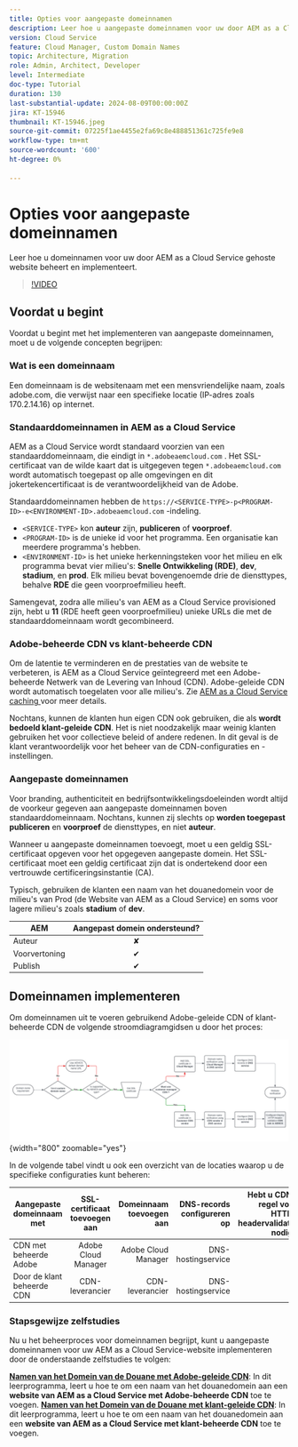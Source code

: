 ```yaml
---
title: Opties voor aangepaste domeinnamen
description: Leer hoe u aangepaste domeinnamen voor uw door AEM as a Cloud Service gehoste website beheert en implementeert.
version: Cloud Service
feature: Cloud Manager, Custom Domain Names
topic: Architecture, Migration
role: Admin, Architect, Developer
level: Intermediate
doc-type: Tutorial
duration: 130
last-substantial-update: 2024-08-09T00:00:00Z
jira: KT-15946
thumbnail: KT-15946.jpeg
source-git-commit: 07225f1ae4455e2fa69c8e488851361c725fe9e8
workflow-type: tm+mt
source-wordcount: '600'
ht-degree: 0%

---
```


# Opties voor aangepaste domeinnamen

Leer hoe u domeinnamen voor uw door AEM as a Cloud Service gehoste website beheert en implementeert.

>[!VIDEO](https://video.tv.adobe.com/v/3432632?quality=12&learn=on)

## Voordat u begint

Voordat u begint met het implementeren van aangepaste domeinnamen, moet u de volgende concepten begrijpen:

### Wat is een domeinnaam

Een domeinnaam is de websitenaam met een mensvriendelijke naam, zoals adobe.com, die verwijst naar een specifieke locatie (IP-adres zoals 170.2.14.16) op internet.

### Standaarddomeinnamen in AEM as a Cloud Service

AEM as a Cloud Service wordt standaard voorzien van een standaarddomeinnaam, die eindigt in `*.adobeaemcloud.com` . Het SSL-certificaat van de wilde kaart dat is uitgegeven tegen `*.adobeaemcloud.com` wordt automatisch toegepast op alle omgevingen en dit jokertekencertificaat is de verantwoordelijkheid van de Adobe.

Standaarddomeinnamen hebben de `https://<SERVICE-TYPE>-p<PROGRAM-ID>-e<ENVIRONMENT-ID>.adobeaemcloud.com` -indeling.

- `<SERVICE-TYPE>` kon **auteur** zijn, **publiceren** of **voorproef**.
- `<PROGRAM-ID>` is de unieke id voor het programma. Een organisatie kan meerdere programma&#39;s hebben.
- `<ENVIRONMENT-ID>` is het unieke herkenningsteken voor het milieu en elk programma bevat vier milieu&#39;s: **Snelle Ontwikkeling (RDE)**, **dev**, **stadium**, en **prod**. Elk milieu bevat bovengenoemde drie de diensttypes, behalve **RDE** die geen voorproefmilieu heeft.

Samengevat, zodra alle milieu&#39;s van AEM as a Cloud Service provisioned zijn, hebt u **11** (RDE heeft geen voorproefmilieu) unieke URLs die met de standaarddomeinnaam wordt gecombineerd.

### Adobe-beheerde CDN vs klant-beheerde CDN

Om de latentie te verminderen en de prestaties van de website te verbeteren, is AEM as a Cloud Service geïntegreerd met een Adobe-beheerde Netwerk van de Levering van Inhoud (CDN). Adobe-geleide CDN wordt automatisch toegelaten voor alle milieu&#39;s. Zie [ AEM as a Cloud Service caching ](../caching/overview.md) voor meer details.

Nochtans, kunnen de klanten hun eigen CDN ook gebruiken, die als **wordt bedoeld klant-geleide CDN**. Het is niet noodzakelijk maar weinig klanten gebruiken het voor collectieve beleid of andere redenen. In dit geval is de klant verantwoordelijk voor het beheer van de CDN-configuraties en -instellingen.

### Aangepaste domeinnamen

Voor branding, authenticiteit en bedrijfsontwikkelingsdoeleinden wordt altijd de voorkeur gegeven aan aangepaste domeinnamen boven standaarddomeinnaam. Nochtans, kunnen zij slechts op **worden toegepast publiceren** en **voorproef** de diensttypes, en niet **auteur**.

Wanneer u aangepaste domeinnamen toevoegt, moet u een geldig SSL-certificaat opgeven voor het opgegeven aangepaste domein. Het SSL-certificaat moet een geldig certificaat zijn dat is ondertekend door een vertrouwde certificeringsinstantie (CA).

Typisch, gebruiken de klanten een naam van het douanedomein voor de milieu&#39;s van Prod (de Website van AEM as a Cloud Service) en soms voor lagere milieu&#39;s zoals **stadium** of **dev**.

| AEM | Aangepast domein ondersteund? |
|---------------------|:-----------------------:|
| Auteur | ✘ |
| Voorvertoning | ✔ |
| Publish | ✔ |

## Domeinnamen implementeren

Om domeinnamen uit te voeren gebruikend Adobe-geleide CDN of klant-beheerde CDN de volgende stroomdiagramgidsen u door het proces:

![ Stroomschema van het Beheer van de Naam van het Domein ](./assets/domain-name-management-flowchart.png){width="800" zoomable="yes"}

In de volgende tabel vindt u ook een overzicht van de locaties waarop u de specifieke configuraties kunt beheren:

| Aangepaste domeinnaam met | SSL-certificaat toevoegen aan | Domeinnaam toevoegen aan | DNS-records configureren op | Hebt u CDN-regel voor HTTP-headervalidatie nodig? |
|---------------------|:-----------------------:|-----------------------:|-----------------------:|-----------------------:|
| CDN met beheerde Adobe | Adobe Cloud Manager | Adobe Cloud Manager | DNS-hostingservice | ✘ |
| Door de klant beheerde CDN | CDN-leverancier | CDN-leverancier | DNS-hostingservice | ✔ |

### Stapsgewijze zelfstudies

Nu u het beheerproces voor domeinnamen begrijpt, kunt u aangepaste domeinnamen voor uw AEM as a Cloud Service-website implementeren door de onderstaande zelfstudies te volgen:

**[Namen van het Domein van de Douane met Adobe-geleide CDN](./custom-domain-name-with-adobe-managed-cdn.md)**: In dit leerprogramma, leert u hoe te om een naam van het douanedomein aan een **website van AEM as a Cloud Service met Adobe-beheerde CDN** toe te voegen.
**[Namen van het Domein van de Douane met klant-geleide CDN](./custom-domain-names-with-customer-managed-cdn.md)**: In dit leerprogramma, leert u hoe te om een naam van het douanedomein aan een **website van AEM as a Cloud Service met klant-beheerde CDN** toe te voegen.

